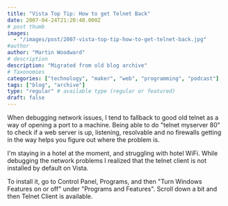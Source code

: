 ```yaml
---
title: "Vista Top Tip: How to get Telnet Back"
date: 2007-04-24T21:20:48.000Z
# post thumb
images:
  - "/images/post/2007-vista-top-tip-how-to-get-telnet-back.jpg"
#author
author: "Martin Woodward"
# description
description: "Migrated from old blog archive"
# Taxonomies
categories: ["technology", "maker", "web", "programming", "podcast"]
tags: ["blog", "archive"]
type: "regular" # available type (regular or featured)
draft: false
---
```


[](http://www.woodwardweb.com/WindowsLiveWriter/VistaTopTipHowtogetTelnetBack_952B/vista%5B6%5D.png)When debugging network issues, I tend to fallback to good old telnet as a way of opening a port to a machine. Being able to do "telnet myserver 80" to check if a web server is up, listening, resolvable and no firewalls getting in the way helps you figure out where the problem is.

I'm staying in a hotel at the moment, and struggling with hotel WiFi. While debugging the network problems I realized that the telnet client is not installed by default on Vista.

To install it, go to Control Panel, Programs, and then "Turn Windows Features on or off" under "Programs and Features". Scroll down a bit and then Telnet Client is available.
